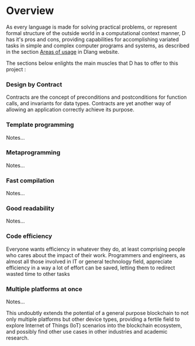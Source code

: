 # Overview

As every language is made for solving practical problems, or represent formal structure of the outside world in a computational context manner, D has it's pros and cons, providing capabilities for accomplishing variated tasks in simple and complex computer programs and systems, as described in the section [Areas of usage](https://dlang.org/areas-of-d-usage.html) in Dlang website.

The sections below enlights the main muscles that D has to offer to this project :

### Design by Contract

Contracts are the concept of preconditions and postconditions for function calls, and invariants for data types. Contracts are yet another way of allowing an application correctly achieve its purpose.

### Template programming

Notes...

### Metaprogramming

Notes...

### Fast compilation

Notes...

### Good readability

Notes...

### Code efficiency

Everyone wants efficiency in whatever they do, at least comprising people who cares about the impact of their work. Programmers and engineers, as almost all those involved in IT or general technology field, appreciate efficiency in a way a lot of effort can be saved, letting them to redirect wasted time to other tasks

### Multiple platforms at once

Notes...

This undoubtly extends the potential of a general purpose blockchain to not only multiple platforms but other device types, providing a fertile field to explore Internet of Things (IoT) scenarios into the blockchain ecosystem, and possibly find other use cases in other industries and academic research.